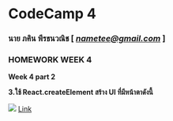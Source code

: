 # CodeCamp 4

### นาย ภคิน พีรธนวณิช  [ *nametee@gmail.com* ]
### HOMEWORK WEEK 4

**Week 4 part 2** 

**3.ใช้ React.createElement สร้าง UI ที่มีหน้าตาดังนี้**

![](https://lh4.googleusercontent.com/2HZMyG7GROGDKzDhKfK1lraJ4ls4bZag0Z-h-JaI9NWBDPsQFNDYmnbQtn4oJnXiZ8ZkKbnJGyFpquvtvBE5XxIyxfAPccUE-8uSUklLkM28KhX9HXDOIXw-fdBROZRyz1NmVZu1)
 [Link ](https://docs.google.com/presentation/d/1BeUOAMK6JXIS7EGssoFaD43qTD87tA3BlAfJfPmSR5A/edit#slide=id.g742d639642_1_87)
 